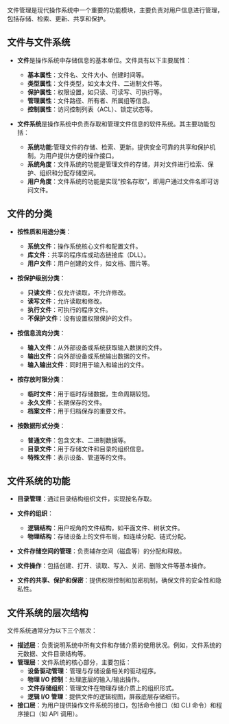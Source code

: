 

文件管理是现代操作系统中一个重要的功能模块，主要负责对用户信息进行管理，包括存储、检索、更新、共享和保护。

## 文件与文件系统

- **文件**是操作系统中存储信息的基本单位。文件具有以下主要属性：
    - **基本属性**：文件名、文件大小、创建时间等。
    - **类型属性**：文件类型，如文本文件、二进制文件等。
    - **保护属性**：权限设置，如只读、可读写、可执行等。
    - **管理属性**：文件路径、所有者、所属组等信息。
    - **控制属性**：访问控制列表（ACL）、锁定状态等。

- **文件系统**是操作系统中负责存取和管理文件信息的软件系统。其主要功能包括：
    - **系统功能**:管理文件的存储、检索、更新。提供安全可靠的共享和保护机制。为用户提供方便的操作接口。
    - **系统角度**：文件系统的功能是管理文件的存储，并对文件进行检索、保护、组织和分配存储空间。
    - **用户角度**：文件系统的功能是实现“按名存取”，即用户通过文件名即可访问文件。

## 文件的分类

- **按性质和用途分类**：
    - **系统文件**：操作系统核心文件和配置文件。
    - **库文件**：共享的程序库或动态链接库（DLL）。
    - **用户文件**：用户创建的文件，如文档、图片等。

- **按保护级别分类**：
    - **只读文件**：仅允许读取，不允许修改。
    - **读写文件**：允许读取和修改。
    - **执行文件**：可执行的程序文件。
    - **不保护文件**：没有设置权限保护的文件。

- **按信息流向分类**：
    - **输入文件**：从外部设备或系统获取输入数据的文件。
    - **输出文件**：向外部设备或系统输出数据的文件。
    - **输入输出文件**：同时用于输入和输出的文件。

- **按存放时限分类**：
    - **临时文件**：用于临时存储数据，生命周期较短。
    - **永久文件**：长期保存的文件。
    - **档案文件**：用于归档保存的重要文件。

- **按数据形式分类**：
    - **普通文件**：包含文本、二进制数据等。
    - **目录文件**：用于存储文件和目录的组织信息。
    - **特殊文件**：表示设备、管道等的文件。

## 文件系统的功能

- **目录管理**：通过目录结构组织文件，实现按名存取。
  
- **文件的组织**：
    - **逻辑结构**：用户视角的文件结构，如平面文件、树状文件。
    - **物理结构**：存储设备上的文件布局，如连续分配、链式分配。
- **文件存储空间的管理**：负责辅存空间（磁盘等）的分配和释放。
- **文件操作**：包括创建、打开、读取、写入、关闭、删除文件等基本操作。
- **文件的共享、保护和保密**：提供权限控制和加密机制，确保文件的安全性和隐私性。

## 文件系统的层次结构

文件系统通常分为以下三个层次：

- **描述层**：负责说明系统中所有文件和存储介质的使用状况。例如，文件系统的元数据、文件目录结构等。
- **管理层**：文件系统的核心部分，主要包括：
    - **设备驱动管理**：管理与存储设备相关的驱动程序。
    - **物理 I/O 控制**：处理底层的输入/输出操作。
    - **文件存储组织**：管理文件在物理存储介质上的组织形式。
    - **逻辑 I/O 管理**：提供文件的逻辑视图，屏蔽底层存储细节。
- **接口层**：为用户提供操作文件系统的接口，包括命令接口（如 CLI 命令）和程序接口（如 API 调用）。

